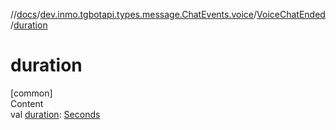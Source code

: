 //[docs](../../../index.md)/[dev.inmo.tgbotapi.types.message.ChatEvents.voice](../index.md)/[VoiceChatEnded](index.md)/[duration](duration.md)



# duration  
[common]  
Content  
val [duration](duration.md): [Seconds](../../dev.inmo.tgbotapi.types/index.md#%5Bdev.inmo.tgbotapi.types%2FSeconds%2F%2F%2FPointingToDeclaration%2F%5D%2FClasslikes%2F625018081)  



